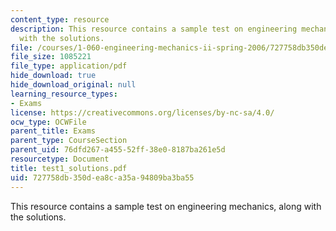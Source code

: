 ```yaml
---
content_type: resource
description: This resource contains a sample test on engineering mechanics, along
  with the solutions.
file: /courses/1-060-engineering-mechanics-ii-spring-2006/727758db350dea8ca35a94809ba3ba55_test1_solutions.pdf
file_size: 1085221
file_type: application/pdf
hide_download: true
hide_download_original: null
learning_resource_types:
- Exams
license: https://creativecommons.org/licenses/by-nc-sa/4.0/
ocw_type: OCWFile
parent_title: Exams
parent_type: CourseSection
parent_uid: 76dfd267-a455-52ff-38e0-8187ba261e5d
resourcetype: Document
title: test1_solutions.pdf
uid: 727758db-350d-ea8c-a35a-94809ba3ba55
---
```

This resource contains a sample test on engineering mechanics, along with the solutions.